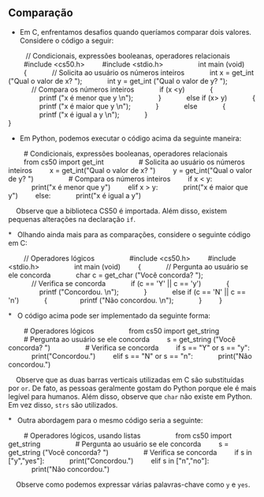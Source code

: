 Comparação
------

*   Em C, enfrentamos desafios quando queríamos comparar dois valores. Considere o código a seguir:

         // Condicionais, expressões booleanas, operadores relacionais
        
        #include <cs50.h>
        #include <stdio.h>
        
        int main (void)
        {
            // Solicita ao usuário os números inteiros
            int x = get_int ("Qual o valor de x? ");
            int y = get_int ("Qual o valor de y? ");
            
            // Compara os números inteiros
            if (x <y)
            {
                printf ("x é menor que y \n");
            }
            else if (x> y)
            {
                printf ("x é maior que y \n");
            }
            else
            {
                printf ("x é igual a y \n");
            }   
        }
    
*   Em Python, podemos executar o código acima da seguinte maneira:

        # Condicionais, expressões booleanas, operadores relacionais
        
        from cs50 import get_int
        
        # Solicita ao usuário os números inteiros
        x = get_int("Qual o valor de x? ")
        y = get_int("Qual o valor de y? ")
        
        # Compara os números inteiros
        if x < y:
            print("x é menor que y")
        elif x > y:
            print("x é maior que y")
        else:
            print("x é igual a y")    
    
    Observe que a biblioteca CS50 é importada. Além disso, existem pequenas alterações na declaração `if`.

*   Olhando ainda mais para as comparações, considere o seguinte código em C:

        // Operadores lógicos
        
        #include <cs50.h>
        #include <stdio.h>
        
        int main (void)
        {
            // Pergunta ao usuário se ele concorda
            char c = get_char ("Você concorda? ");
            
            // Verifica se concorda
            if (c == 'Y' || c == 'y')
            {
                printf ("Concordou. \n");
            }
            else if (c == 'N' || c == 'n')
            {
                printf ("Não concordou. \n");
            }
        }
    
*   O código acima pode ser implementado da seguinte forma:

        # Operadores lógicos
        
        from cs50 import get_string
        
        # Pergunta ao usuário se ele concorda
        s = get_string ("Você concorda? ")
        
        # Verifica se concorda
        if s == "Y" or s == "y":
            print("Concordou.")
        elif s == "N" or s == "n":
            print("Não concordou.") 
    
    Observe que as duas barras verticais utilizadas em C são substituídas por `or`. De fato, as pessoas geralmente gostam do Python porque ele é mais legível para humanos. Além disso, observe que `char` não existe em Python. Em vez disso, `strs` são utilizados.

*   Outra abordagem para o mesmo código seria a seguinte:

        # Operadores lógicos, usando listas
        
        from cs50 import get_string
        
        # Pergunta ao usuário se ele concorda
        s = get_string ("Você concorda? ")
        
        # Verifica se concorda
        if s in ["y","yes"]:
            print("Concordou.")
        elif s in ["n","no"]:
            print("Não concordou.")
    
    Observe como podemos expressar várias palavras-chave como `y` e `yes`.